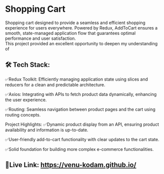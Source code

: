 # Shopping Cart
Shopping cart designed to provide a seamless and efficient shopping experience for users everywhere. 
Powered by Redux, AddToCart ensures a smooth, state-managed application flow that guarantees optimal performance and user satisfaction. <br>
This project provided an excellent opportunity to deepen my understanding of <br>
## 🛠 Tech Stack:

✅Redux Toolkit: Efficiently managing application state using slices and reducers for a clean and predictable architecture. <br>

✅Axios: Integrating with APIs to fetch product data dynamically, enhancing the user experience. <br>

✅Routing: Seamless navigation between product pages and the cart using routing concepts. <br>

Project Highlights:
✅Dynamic product display from an API, ensuring product availability and information is up-to-date. <br>

✅User-friendly add-to-cart functionality with clear updates to the cart state. <br>

✅Solid foundation for building more complex e-commerce functionalities. <br>

## 🔗Live Link: https://venu-kodam.github.io/
